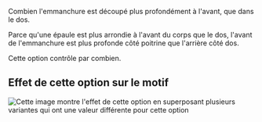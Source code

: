 Combien l'emmanchure est découpé plus profondément à l'avant, que dans le dos.

Parce qu'une épaule est plus arrondie à l'avant du corps que le dos, l'avant de l'emmanchure est plus profonde côté poitrine que l'arrière côté dos.

Cette option contrôle par combien.

## Effet de cette option sur le motif

![Cette image montre l'effet de cette option en superposant plusieurs variantes qui ont une valeur différente pour cette option](bent_frontarmholedeeper_sample.svg "Effet de cette option sur le motif")
